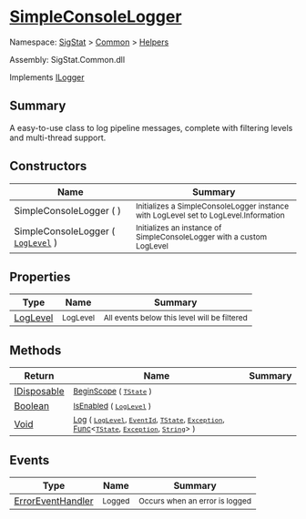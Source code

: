 # [SimpleConsoleLogger](./SimpleConsoleLogger.md)

Namespace: [SigStat]() > [Common](./../README.md) > [Helpers](./README.md)

Assembly: SigStat.Common.dll

Implements [ILogger](https://docs.microsoft.com/en-us/dotnet/api/Microsoft.Extensions.Logging.ILogger)

## Summary
A easy-to-use class to log pipeline messages, complete with filtering levels and multi-thread support.

## Constructors

| Name | Summary | 
| --- | --- | 
| SimpleConsoleLogger (  ) | <sub>Initializes a SimpleConsoleLogger instance with LogLevel set to LogLevel.Information</sub> | 
| SimpleConsoleLogger ( [`LogLevel`](https://docs.microsoft.com/en-us/dotnet/api/Microsoft.Extensions.Logging.LogLevel) ) | <sub>Initializes an instance of SimpleConsoleLogger with a custom LogLevel</sub> | 


## Properties

| Type | Name | Summary | 
| --- | --- | --- | 
| [LogLevel](https://docs.microsoft.com/en-us/dotnet/api/Microsoft.Extensions.Logging.LogLevel) | <sub>LogLevel</sub> | <sub>All events below this level will be filtered</sub> | 


## Methods

| Return | Name | Summary | 
| --- | --- | --- | 
| [IDisposable](https://docs.microsoft.com/en-us/dotnet/api/System.IDisposable) | <sub>[BeginScope](./Methods/SimpleConsoleLogger-100664039.md) ( [`TState`](./SimpleConsoleLogger.md) )</sub> | <sub></sub> | 
| [Boolean](https://docs.microsoft.com/en-us/dotnet/api/System.Boolean) | <sub>[IsEnabled](./Methods/SimpleConsoleLogger-100664040.md) ( [`LogLevel`](https://docs.microsoft.com/en-us/dotnet/api/Microsoft.Extensions.Logging.LogLevel) )</sub> | <sub></sub> | 
| [Void](https://docs.microsoft.com/en-us/dotnet/api/System.Void) | <sub>[Log](./Methods/SimpleConsoleLogger-100664041.md) ( [`LogLevel`](https://docs.microsoft.com/en-us/dotnet/api/Microsoft.Extensions.Logging.LogLevel), [`EventId`](https://docs.microsoft.com/en-us/dotnet/api/Microsoft.Extensions.Logging.EventId), [`TState`](./SimpleConsoleLogger.md), [`Exception`](https://docs.microsoft.com/en-us/dotnet/api/System.Exception), [Func](https://docs.microsoft.com/en-us/dotnet/api/System.Func-3)\<[`TState`](./SimpleConsoleLogger.md), [`Exception`](https://docs.microsoft.com/en-us/dotnet/api/System.Exception), [`String`](https://docs.microsoft.com/en-us/dotnet/api/System.String)> )</sub> | <sub></sub> | 


## Events

| Type | Name | Summary | 
| --- | --- | --- | 
| [ErrorEventHandler](./SimpleConsoleLogger.md) | <sub>Logged</sub> | <sub>Occurs when an error is logged</sub> | 


